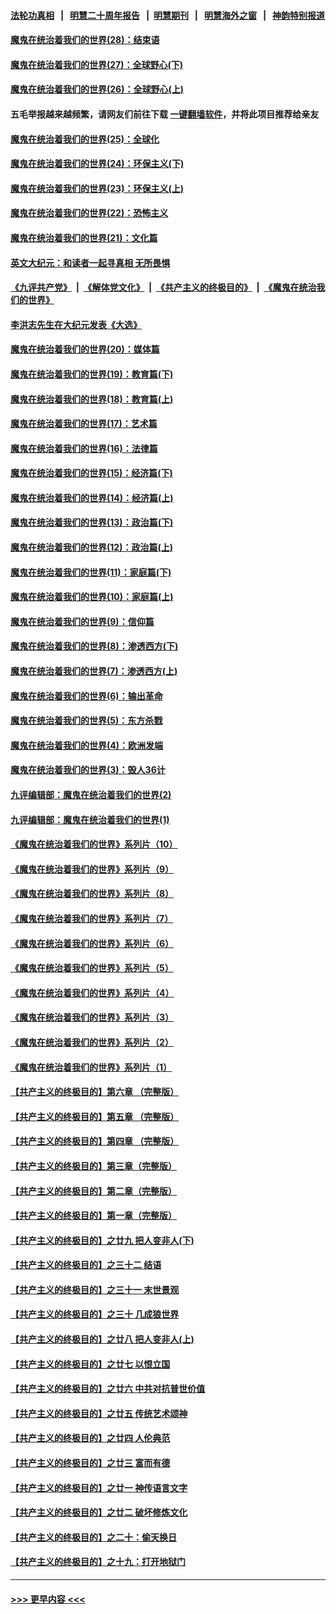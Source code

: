 #### [法轮功真相](https://github.com/gfw-breaker/truth/blob/master/README.md?t=0) &nbsp;&nbsp;|&nbsp;&nbsp; [明慧二十周年报告](https://github.com/gfw-breaker/mh-reports/blob/master/README.md?t=0) &nbsp;&nbsp;|&nbsp;&nbsp;[明慧期刊](https://github.com/gfw-breaker/mh-qikan) &nbsp;&nbsp;|&nbsp;&nbsp; [明慧海外之窗](https://github.com/gfw-breaker/mh-news/blob/master/README.md?t=0) &nbsp;&nbsp;|&nbsp;&nbsp; [神韵特别报道](https://github.com/gfw-breaker/mh-news/blob/master/shenyun.md?t=0)
#### [魔鬼在统治着我们的世界(28)：结束语](../pages/nsc422/n10936246.md?t=06260152) 
#### [魔鬼在统治着我们的世界(27)：全球野心(下)](../pages/nsc422/n10928319.md?t=06260152) 
#### [魔鬼在统治着我们的世界(26)：全球野心(上)](../pages/nsc422/n10900318.md?t=06260152) 
#### 五毛举报越来越频繁，请网友们前往下载 [一键翻墙软件](https://github.com/gfw-breaker/ssr-accounts)，并将此项目推荐给亲友
#### [魔鬼在统治着我们的世界(25)：全球化](../pages/nsc422/n10788205.md?t=06260152) 
#### [魔鬼在统治着我们的世界(24)：环保主义(下)](../pages/nsc422/n10695307.md?t=06260152) 
#### [魔鬼在统治着我们的世界(23)：环保主义(上)](../pages/nsc422/n10688613.md?t=06260152) 
#### [魔鬼在统治着我们的世界(22)：恐怖主义](../pages/nsc422/n10614727.md?t=06260152) 
#### [魔鬼在统治着我们的世界(21)：文化篇](../pages/nsc422/n10597706.md?t=06260152) 
#### [英文大纪元：和读者一起寻真相 无所畏惧](../pages/nsc422/n12542027.md?t=06260152) 
#### [《九评共产党》](https://github.com/begood0513/9ping.md/blob/master/README.md) &nbsp;|&nbsp; [《解体党文化》](../../../../jtdwh.md/blob/master/README.md)  &nbsp;|&nbsp; [《共产主义的终极目的》](../../../../gczydzjmd.md/blob/master/README.md) &nbsp;|&nbsp; [《魔鬼在统治我们的世界》](../../../../mgztzwmdsj.md/blob/master/README.md) 
#### [李洪志先生在大纪元发表《大选》](../pages/nsc422/n12534746.md?t=06260152) 
#### [魔鬼在统治着我们的世界(20)：媒体篇](../pages/nsc422/n10586579.md?t=06260152) 
#### [魔鬼在统治着我们的世界(19)：教育篇(下)](../pages/nsc422/n10564808.md?t=06260152) 
#### [魔鬼在统治着我们的世界(18)：教育篇(上)](../pages/nsc422/n10526970.md?t=06260152) 
#### [魔鬼在统治着我们的世界(17)：艺术篇](../pages/nsc422/n10499093.md?t=06260152) 
#### [魔鬼在统治着我们的世界(16)：法律篇](../pages/nsc422/n10485969.md?t=06260152) 
#### [魔鬼在统治着我们的世界(15)：经济篇(下)](../pages/nsc422/n10469975.md?t=06260152) 
#### [魔鬼在统治着我们的世界(14)：经济篇(上)](../pages/nsc422/n10457370.md?t=06260152) 
#### [魔鬼在统治着我们的世界(13)：政治篇(下)](../pages/nsc422/n10448270.md?t=06260152) 
#### [魔鬼在统治着我们的世界(12)：政治篇(上)](../pages/nsc422/n10444576.md?t=06260152) 
#### [魔鬼在统治着我们的世界(11)：家庭篇(下)](../pages/nsc422/n10440961.md?t=06260152) 
#### [魔鬼在统治着我们的世界(10)：家庭篇(上)](../pages/nsc422/n10435448.md?t=06260152) 
#### [魔鬼在统治着我们的世界(9)：信仰篇](../pages/nsc422/n10432159.md?t=06260152) 
#### [魔鬼在统治着我们的世界(8)：渗透西方(下)](../pages/nsc422/n10429603.md?t=06260152) 
#### [魔鬼在统治着我们的世界(7)：渗透西方(上)](../pages/nsc422/n10426013.md?t=06260152) 
#### [魔鬼在统治着我们的世界(6)：输出革命](../pages/nsc422/n10421536.md?t=06260152) 
#### [魔鬼在统治着我们的世界(5)：东方杀戮](../pages/nsc422/n10417707.md?t=06260152) 
#### [魔鬼在统治着我们的世界(4)：欧洲发端](../pages/nsc422/n10414890.md?t=06260152) 
#### [魔鬼在统治着我们的世界(3)：毁人36计](../pages/nsc422/n10411583.md?t=06260152) 
#### [九评编辑部：魔鬼在统治着我们的世界(2)](../pages/nsc422/n10410036.md?t=06260152) 
#### [九评编辑部：魔鬼在统治着我们的世界(1)](../pages/nsc422/n10406825.md?t=06260152) 
#### [《魔鬼在统治着我们的世界》系列片（10）](../pages/nsc422/n12292670.md?t=06260152) 
#### [《魔鬼在统治着我们的世界》系列片（9）](../pages/nsc422/n12290859.md?t=06260152) 
#### [《魔鬼在统治着我们的世界》系列片（8）](../pages/nsc422/n12287445.md?t=06260152) 
#### [《魔鬼在统治着我们的世界》系列片（7）](../pages/nsc422/n12283425.md?t=06260152) 
#### [《魔鬼在统治着我们的世界》系列片（6）](../pages/nsc422/n12282314.md?t=06260152) 
#### [《魔鬼在统治着我们的世界》系列片（5）](../pages/nsc422/n12281419.md?t=06260152) 
#### [《魔鬼在统治着我们的世界》系列片（4）](../pages/nsc422/n12274024.md?t=06260152) 
#### [《魔鬼在统治着我们的世界》系列片（3）](../pages/nsc422/n12271322.md?t=06260152) 
#### [《魔鬼在统治着我们的世界》系列片（2）](../pages/nsc422/n12269049.md?t=06260152) 
#### [《魔鬼在统治着我们的世界》系列片（1）](../pages/nsc422/n12267575.md?t=06260152) 
#### [【共产主义的终极目的】第六章 （完整版）](../pages/nsc422/n11428913.md?t=06260152) 
#### [【共产主义的终极目的】第五章 （完整版）](../pages/nsc422/n11428912.md?t=06260152) 
#### [【共产主义的终极目的】第四章 （完整版）](../pages/nsc422/n11428907.md?t=06260152) 
#### [【共产主义的终极目的】第三章（完整版）](../pages/nsc422/n11428848.md?t=06260152) 
#### [【共产主义的终极目的】第二章（完整版）](../pages/nsc422/n11428831.md?t=06260152) 
#### [【共产主义的终极目的】第一章（完整版）](../pages/nsc422/n11417651.md?t=06260152) 
#### [【共产主义的终极目的】之廿九 把人变非人(下)](../pages/nsc422/n11344140.md?t=06260152) 
#### [【共产主义的终极目的】之三十二 结语](../pages/nsc422/n11360535.md?t=06260152) 
#### [【共产主义的终极目的】之三十一 末世景观](../pages/nsc422/n11351129.md?t=06260152) 
#### [【共产主义的终极目的】之三十 几成狼世界](../pages/nsc422/n11348280.md?t=06260152) 
#### [【共产主义的终极目的】之廿八 把人变非人(上)](../pages/nsc422/n11340492.md?t=06260152) 
#### [【共产主义的终极目的】之廿七 以恨立国](../pages/nsc422/n11336944.md?t=06260152) 
#### [【共产主义的终极目的】之廿六 中共对抗普世价值](../pages/nsc422/n11324785.md?t=06260152) 
#### [【共产主义的终极目的】之廿五 传统艺术颂神](../pages/nsc422/n11296396.md?t=06260152) 
#### [【共产主义的终极目的】之廿四 人伦典范](../pages/nsc422/n11296397.md?t=06260152) 
#### [【共产主义的终极目的】之廿三 富而有德](../pages/nsc422/n11283598.md?t=06260152) 
#### [【共产主义的终极目的】之廿一 神传语言文字](../pages/nsc422/n11263265.md?t=06260152) 
#### [【共产主义的终极目的】之廿二 破坏修炼文化](../pages/nsc422/n11245728.md?t=06260152) 
#### [【共产主义的终极目的】之二十：偷天换日](../pages/nsc422/n11238846.md?t=06260152) 
#### [【共产主义的终极目的】之十九：打开地狱门](../pages/nsc422/n11206376.md?t=06260152) 

----
#### [ >>> 更早内容 <<< ](../indexes/nsc422-earlier.md)

